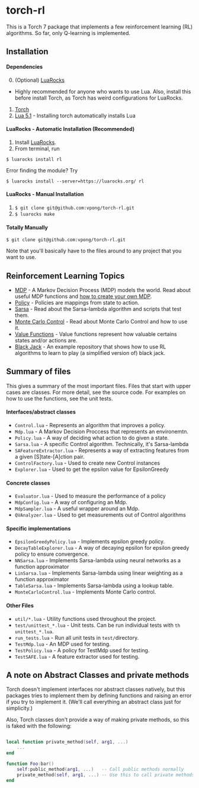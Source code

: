 # torch-rl
This is a Torch 7 package that implements a few reinforcement learning (RL)
algorithms. So far, only Q-learning is implemented.

## Installation
#### Dependencies

0. (Optional)
   [LuaRocks](https://github.com/keplerproject/luarocks/wiki/Download)
 - Highly recommended for anyone who wants to use Lua. Also, install this before
   install Torch, as Torch has weird configurations for LuaRocks.
1. [Torch](http://torch.ch/docs/getting-started.html)
2. [Lua 5.1](http://www.lua.org/download.html) - Installing torch automatically
   installs Lua

#### LuaRocks - Automatic Installation (Recommended)

1. Install [LuaRocks](https://github.com/keplerproject/luarocks/wiki/Download).
2. From terminal, run
```
$ luarocks install rl
```

Error finding the module? Try
```
$ luarocks install --server=https://luarocks.org/ rl
```

#### LuaRocks - Manual Installation
1. `$ git clone git@github.com:vpong/torch-rl.git`
2. `$ luarocks make`

#### Totally Manually
```
$ git clone git@github.com:vpong/torch-rl.git
```
Note that you'll basically have to the files around to any project that you want
to use.

## Reinforcement Learning Topics
* [MDP](doc/mdp.md) - A Markov Decision Process (MDP) models the world. Read
  about useful MDP functions and [how to create your own
  MDP](doc/mdp.md#create_mdp).
* [Policy](doc/policy.md) - Policies are mappings from state to action.
* [Sarsa](doc/sarsa.md) - Read about the Sarsa-lambda algorithm and scripts that
  test them.
* [Monte Carlo Control](doc/montecarlo.md) - Read about Monte Carlo Control and
  how to use it.
* [Value Functions](doc/valuefunctions.md) - Value functions represent how
  valuable certains states and/or actions are.
* [Black Jack](https://github.com/vpong/rl-example) - An example repository that
  shows how to use RL algorithms to learn to play (a simplified version of)
  black jack.

## Summary of files
This gives a summary of the most important files. Files that start with upper
cases are classes. For more detail, see the source code. For examples on how to
use the functions, see the unit tests.

#### Interfaces/abstract classes
* `Control.lua` - Represents an algorithm that improves a policy.
* `Mdp.lua` - A Markov Decision Proccess that represents an environemtn.
* `Policy.lua` - A way of deciding what action to do given a state.
* `Sarsa.lua` - A specific Control algorithm. Technically, it's Sarsa-lambda
* `SAFeatureExtractor.lua` - Represents a way of extracting features from a given
  [S]tate-[A]ction pair.
* `ControlFactory.lua` - Used to create new Control instances
* `Explorer.lua` - Used to get the epsilon value for EpsilonGreedy

#### Concrete classes
* `Evaluator.lua` - Used to measure the performance of a policy
* `MdpConfig.lua` - A way of configuring an Mdp.
* `MdpSampler.lua` - A useful wrapper around an Mdp.
* `QVAnalyzer.lua` - Used to get measurements out of Control algorithms

#### Specific implementations
* `EpsilonGreedyPolicy.lua` - Implements epsilon greedy policy.
* `DecayTableExplorer.lua` - A way of decaying epsilon for epsilon greedy policy
  to ensure convergence.
* `NNSarsa.lua` - Implements Sarsa-lambda using neural networks as a function
  approximator
* `LinSarsa.lua` - Implements Sarsa-lambda using linear weighting as a function
  approximator
* `TableSarsa.lua` - Implements Sarsa-lambda using a lookup table.
* `MonteCarloControl.lua` - Implements Monte Carlo control.

#### Other Files
* `util/*.lua` - Utility functions used throughout the project.
* `test/unittest_*.lua` - Unit tests. Can be run individual tests with `th
unittest_*.lua`.
* `run_tests.lua` - Run all unit tests in `test/`directory.
* `TestMdp.lua` - An MDP used for testing.
* `TestPolicy.lua` - A policy for TestMdp used for testing.
* `TestSAFE.lua` - A feature extractor used for testing.

## A note on Abstract Classes and private methods
Torch doesn't implement interfaces nor abstract classes natively, but this
packages tries to implement them by defining functions and raising an error if
you try to implement it. (We'll call everything an abstract class
just for simplicity.)

Also, Torch classes don't provide a way of making private methods, so this is
faked with the following:

```lua

local function private_method(self, arg1, ...)
    ...
end

function Foo:bar()
    self:public_method(arg1, ...)   -- Call public methods normally
    private_method(self, arg1, ...) -- Use this to call private methods
end
```
